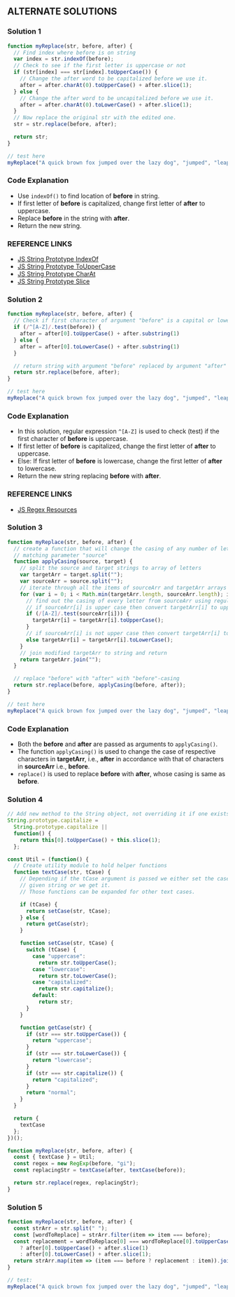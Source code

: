 ## ALTERNATE SOLUTIONS

### Solution 1
```js
function myReplace(str, before, after) {
  // Find index where before is on string
  var index = str.indexOf(before);
  // Check to see if the first letter is uppercase or not
  if (str[index] === str[index].toUpperCase()) {
    // Change the after word to be capitalized before we use it.
    after = after.charAt(0).toUpperCase() + after.slice(1);
  } else {
    // Change the after word to be uncapitalized before we use it.
    after = after.charAt(0).toLowerCase() + after.slice(1);
  }
  // Now replace the original str with the edited one.
  str = str.replace(before, after);

  return str;
}

// test here
myReplace("A quick brown fox jumped over the lazy dog", "jumped", "leaped");
```

### Code Explanation
- Use `indexOf()` to find location of **before** in string.
- If first letter of **before** is capitalized, change first letter of **after** to uppercase.
- Replace **before** in the string with **after**.
- Return the new string.

### REFERENCE LINKS
- [JS String Prototype IndexOf](http://forum.freecodecamp.com/t/javascript-string-prototype-indexof/15936)
- [JS String Prototype ToUpperCase](http://forum.freecodecamp.com/t/javascript-string-prototype-touppercase/15950)
- [JS String Prototype CharAt](http://forum.freecodecamp.com/t/javascript-string-prototype-charat/15932)
- [JS String Prototype Slice](http://forum.freecodecamp.com/t/javascript-string-prototype-slice/15943)

### Solution 2
```js
function myReplace(str, before, after) {
  // Check if first character of argument "before" is a capital or lowercase letter and change the first character of argument "after" to match the case
  if (/^[A-Z]/.test(before)) {
    after = after[0].toUpperCase() + after.substring(1)
  } else {
    after = after[0].toLowerCase() + after.substring(1)
  }

  // return string with argument "before" replaced by argument "after" (with correct case)
  return str.replace(before, after);
}

// test here
myReplace("A quick brown fox jumped over the lazy dog", "jumped", "leaped");
```

### Code Explanation
- In this solution, regular expression `^[A-Z]` is used to check (test) if the first character of **before** is uppercase.
- If first letter of **before** is capitalized, change the first letter of **after** to uppercase.
- Else: If first letter of **before** is lowercase, change the first letter of **after** to lowercase.
- Return the new string replacing **before** with **after**.

### REFERENCE LINKS
- [JS Regex Resources](https://developer.mozilla.org/en-US/docs/Web/JavaScript/Guide/Regular_Expressions)

### Solution 3
```js
function myReplace(str, before, after) {
  // create a function that will change the casing of any number of letter in parameter "target"
  // matching parameter "source"
  function applyCasing(source, target) {
    // split the source and target strings to array of letters
    var targetArr = target.split("");
    var sourceArr = source.split("");
    // iterate through all the items of sourceArr and targetArr arrays till loop hits the end of shortest array
    for (var i = 0; i < Math.min(targetArr.length, sourceArr.length); i++) {
      // find out the casing of every letter from sourceArr using regular expression
      // if sourceArr[i] is upper case then convert targetArr[i] to upper case
      if (/[A-Z]/.test(sourceArr[i])) {
        targetArr[i] = targetArr[i].toUpperCase();
      }
      // if sourceArr[i] is not upper case then convert targetArr[i] to lower case
      else targetArr[i] = targetArr[i].toLowerCase();
    }
    // join modified targetArr to string and return
    return targetArr.join("");
  }

  // replace "before" with "after" with "before"-casing
  return str.replace(before, applyCasing(before, after));
}

// test here
myReplace("A quick brown fox jumped over the lazy dog", "jumped", "leaped");
```

### Code Explanation 
- Both the **before** and **after** are passed as arguments to `applyCasing()`.
- The function `applyCasing()` is used to change the case of respective characters in **targetArr**, i.e., **after** in accordance with that of characters in **sourceArr** i.e., **before**.
- `replace()` is used to replace **before** with **after**, whose casing is same as **before**.

### Solution 4
```js
// Add new method to the String object, not overriding it if one exists already
String.prototype.capitalize =
  String.prototype.capitalize ||
  function() {
    return this[0].toUpperCase() + this.slice(1);
  };

const Util = (function() {
  // Create utility module to hold helper functions
  function textCase(str, tCase) {
    // Depending if the tCase argument is passed we either set the case of the
    // given string or we get it.
    // Those functions can be expanded for other text cases.

    if (tCase) {
      return setCase(str, tCase);
    } else {
      return getCase(str);
    }

    function setCase(str, tCase) {
      switch (tCase) {
        case "uppercase":
          return str.toUpperCase();
        case "lowercase":
          return str.toLowerCase();
        case "capitalized":
          return str.capitalize();
        default:
          return str;
      }
    }

    function getCase(str) {
      if (str === str.toUpperCase()) {
        return "uppercase";
      }
      if (str === str.toLowerCase()) {
        return "lowercase";
      }
      if (str === str.capitalize()) {
        return "capitalized";
      }
      return "normal";
    }
  }

  return {
    textCase
  };
})();

function myReplace(str, before, after) {
  const { textCase } = Util;
  const regex = new RegExp(before, "gi");
  const replacingStr = textCase(after, textCase(before));

  return str.replace(regex, replacingStr);
}
```

### Solution 5
```js
function myReplace(str, before, after) {
  const strArr = str.split(" ");
  const [wordToReplace] = strArr.filter(item => item === before);
  const replacement = wordToReplace[0] === wordToReplace[0].toUpperCase()
    ? after[0].toUpperCase() + after.slice(1)
    : after[0].toLowerCase() + after.slice(1);
  return strArr.map(item => (item === before ? replacement : item)).join(" ");
}

// test:
myReplace("A quick brown fox jumped over the lazy dog", "jumped", "leaped");
```

